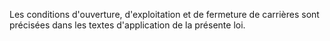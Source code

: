 Les conditions d'ouverture, d'exploitation et de
fermeture de carrières sont précisées dans les textes d'application de
la présente loi.